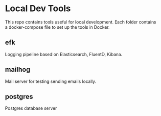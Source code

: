 # Local Dev Tools

This repo contains tools useful for local development.  Each folder contains a docker-compose file to set up the tools in Docker.

## efk
Logging pipeline based on Elasticsearch, FluentD, Kibana.

## mailhog
Mail server for testing sending emails locally.

## postgres
Postgres database server
